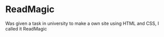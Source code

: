 # ReadMagic
Was given a task in university to make a own site using HTML and CSS, I called it ReadMagic

